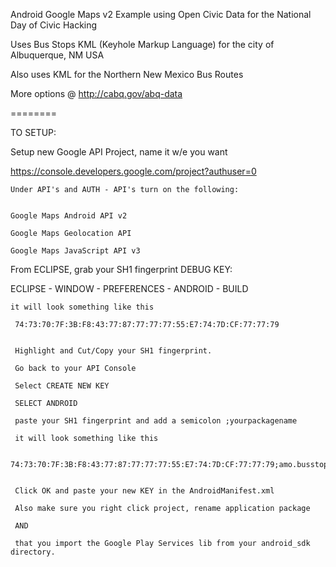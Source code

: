 Android Google Maps v2 Example using Open Civic Data for the National Day of Civic Hacking

Uses Bus Stops KML (Keyhole Markup Language) for the city of Albuquerque, NM USA

Also uses KML for the Northern New Mexico Bus Routes

More options @ http://cabq.gov/abq-data

========


TO SETUP:

Setup new Google API Project, name it w/e you want

https://console.developers.google.com/project?authuser=0


	Under API's and AUTH - API's turn on the following:


	Google Maps Android API v2 	

	Google Maps Geolocation API 	

	Google Maps JavaScript API v3


From ECLIPSE, grab your SH1 fingerprint DEBUG KEY:

ECLIPSE - WINDOW - PREFERENCES - ANDROID - BUILD

	it will look something like this

	 74:73:70:7F:3B:F8:43:77:87:77:77:77:55:E7:74:7D:CF:77:77:79
	 
	 
	 Highlight and Cut/Copy your SH1 fingerprint.
	 
	 Go back to your API Console
	 
	 Select CREATE NEW KEY
	 
	 SELECT ANDROID
	 
	 paste your SH1 fingerprint and add a semicolon ;yourpackagename
	 
	 it will look something like this
	 
	 74:73:70:7F:3B:F8:43:77:87:77:77:77:55:E7:74:7D:CF:77:77:79;amo.busstops.abq
	 
	 
	 Click OK and paste your new KEY in the AndroidManifest.xml
	 
	 Also make sure you right click project, rename application package
	 
	 AND
	 
	 that you import the Google Play Services lib from your android_sdk directory.
